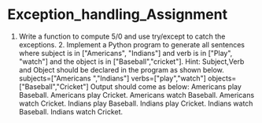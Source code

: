 # Exception_handling_Assignment
1. Write a function to compute 5/0 and use try/except to catch the exceptions. 2. Implement a Python program to generate all sentences where subject is in ["Americans", "Indians"] and verb is in ["Play", "watch"] and the object is in ["Baseball","cricket"]. Hint: Subject,Verb and Object should be declared in the program as shown below. subjects=["Americans ","Indians"] verbs=["play","watch"] objects=["Baseball","Cricket"] Output should come as below: Americans play Baseball. Americans play Cricket. Americans watch Baseball. Americans watch Cricket. Indians play Baseball. Indians play Cricket. Indians watch Baseball. Indians watch Cricket.
